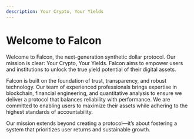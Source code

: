 ```yaml
---
description: Your Crypto, Your Yields
---
```


# Welcome to Falcon

Welcome to Falcon, the next-generation synthetic dollar protocol. Our mission is clear: Your Crypto, Your Yields. Falcon aims to empower users and institutions to unlock the true yield potential of their digital assets. &#x20;

Falcon is built on the foundation of trust, transparency, and robust technology. Our team of experienced professionals brings expertise in blockchain, financial engineering, and quantitative analysis to ensure we deliver a protocol that balances reliability with performance. We are committed to enabling users to maximize their assets while adhering to the highest standards of accountability.

Our mission extends beyond creating a protocol—it’s about fostering a system that prioritizes user returns and sustainable growth.&#x20;

